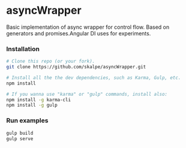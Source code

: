 # asyncWrapper
Basic implementation of async wrapper for control flow. Based on generators and promises.Angular DI uses for experiments.
### Installation
```bash
# Clone this repo (or your fork).
git clone https://github.com/skalpe/asyncWrapper.git

# Install all the the dev dependencies, such as Karma, Gulp, etc.
npm install

# If you wanna use "karma" or "gulp" commands, install also:
npm install -g karma-cli
npm install -g gulp
```

### Run examples
```bash
gulp build
gulp serve
```
